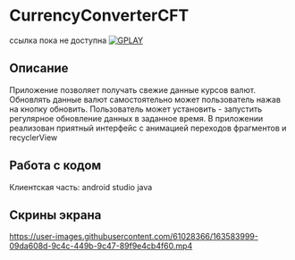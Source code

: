# CurrencyConverterCFT

ссылка пока не доступна
<a href="https://play.google.com/store/apps/details?id=com.dev_marinov.myweathernow"> ![GPLAY](https://user-images.githubusercontent.com/61028366/127751951-1b8e413b-ed07-4582-8550-d56ae601f112.png)
 >></a>
## Описание 
Приложение позволяет получать свежие данные курсов валют.
Обновлять данные валют самостоятельно может пользователь нажав на кнопку обновить.
Пользователь может установить - запустить регулярное обновление данных в заданное время.
В приложении реализован приятный интерфейс с анимацией переходов фрагментов и recyclerView

## Работа с кодом 
Клиентская часть: android studio java

## Скрины экрана 
https://user-images.githubusercontent.com/61028366/163583999-09da608d-9c4c-449b-9c47-89f9e4cb4f60.mp4
